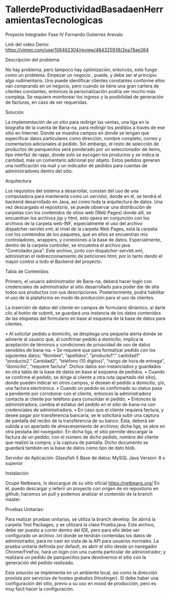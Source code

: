 # TallerdeProductividadBasadaenHerramientasTecnologicas
Proyecto Integrador Fase IV   Fernando Gutierrez Arevalo

Link del video Demo:
https://vimeo.com/user108462304/review/484325938/2ea78ae264


Descripción del problema

No hay problema, pero tampoco hay optimización, entonces, esto funge como un problema. Empezar un negocio , puede, y debe ser al principio algo rudimentario. Uno puede identificar clientes constantes conforme ellos van comprando en un negocio, pero cuando se tiene una gran cartera de clientes constantes, entonces la personalización podría ser mucho más compleja. Se requiere monitorear los ingreso y la posibilidad de generación de facturas, en caso de ser requeridas.

Solución

La implementación de un sitio para redirigir las ventas, una liga en la biografia de la cuenta de Bana-na, para redirigir los pedidos a través de ese sitio en Internet. Donde se muestra campos en donde se tengan que especificar datos particulares como dirección, nombre completo, correo y comentarios adicionales al pedido. Sin embargo, el resto de selección de productos de panquecitos será ponderado por un seleccionador de items, tipo interfaz de rappi, donde solo se escogen los productos y se indica la cantidad, más un comentario adicional por objeto. Estos pedidos generan una notificación vía mail y un indicador de pedidos para cuentas de administradores dentro del sitio.

Arquitectura

Los requisitos del sistema a desarrollar, constan del uso de una computadora para mantenerla como un servidor, donde en él, se tendrá el backend desarrollado en Java, así como toda la arquitectura de datos. Una vez descargado el repositorio, se puede observar una distribución de carpetas con los contenidos de sitios web (Web Pages) donde allí, se encuentran los archivos jsp y html, esto opera en conjunción con los archivos de la carpeta web-INF, especialmente el uso del archivo dispatcher-servlet.xml; al nivel de la carpeta Web Pages, está la carpeta con los contenidos de los paquetes, que en ellos se encuentran mis controladores, wrappers, y conexiones a la base de datos. Especialmente, dentro de la carpeta controller, se encuentra el archivo java "Controlador.java". Este archivo, junto con dispatcher-servlet.xml, administran el redireccionamiento de peticiones html, por lo tanto dando el mayor control a todo el Backend del proyecto.

Tabla de Contenidos

Primero, el usuario administrador de Bana-na, deberá hacer login con credenciales de administrador al sitio desarrollado para poder dar de alta todos sus productos con sus descripciones. Posteriormente, podrá habilitar el uso de la plataforma en modo de producción para el uso de clientes.

La inserción de datos del cliente en campos de formulario dinámico, al darle clic al botón de submit, se guardará una instancia de los datos contenidos de las etiquetas del formulario en base al esquema de la base de datos para clientes.

• Al solicitar pedido a domicilio, se despliega una pequeña alerta donde se advierte al usuario que, al confirmar pedido a domicilio, implica la aceptación de términos y condiciones de privacidad de uso de datos sensibles de bana-na.
• Se requiere que para formalizar pedido con los siguientes datos:
“Nombre”, “apellidos”, “producto1”.” cantidad1” “producto2.” Cantidad2”, “teléfono (10 digitos)”, “rango de hora de entrega”, “domicilio”, “requiere factura”. Dichos datos son instanciados y guardados en otra tabla de la base de datos en base al esquema de pedidos.
• Cuando se confirmé el pedido, se dirige al cliente a otra ruta (apartado del sitio), donde pueden indicar en otros campos, si desean el pedido a domicilio, y/o, una factura electrónica.
• Cuando un pedido es confirmado su status pasa a pendiente por corroborar con el cliente, entonces la administradora contacta al cliente por teléfono para consolidar el pedido.
• Entonces la administradora, cambia el estatus del pedido en el sitio de bana-na con credenciales de administradora.
• En caso que el cliente requiera factura, y desee pagar por transferencia bancaria, se le solicitará subir una captura de pantalla del recibo de la transferencia de su banco. Ésta, deberá ser subida a un apartado de almacenamiento de archivos; dicha liga, se abre en otra pestaña del navegador. En dicha liga, el sitio permite descargar la factura de un pedido, con el número de dicho pedido, nombre del cliente que realizó la compra, y la captura de pantalla. Dicho documento se guardará también en la base de datos como tipo de dato blob.


Servidor de Aplicación: Glassfish 5
Base de datos: MySQL
Java Version: 8 o superior

Instalación:

Ocupé Netbeans, lo descargué de su sitio oficial https://netbeans.org/ 
En él, puedo descargar y referir un proyecto con origen de mi repositorio en github; hacemos un pull y podemos analizar el contenido de la branch master. 

Pruebas Unitarias:

Para realizar pruebas unitarias, se utiliza la branch develop. Se abrirá la carpeta Test Packages, y se utilizará la clase Prueba.java. Este archivo, debe ser puesto a correr dentro del IDE, pero para ello debe ser configurado un archivo .txt donde se tendrán contenidas los datos de administrador, para no caer en vista de la API para usuarios normales. La prueba unitaria definida por default, es abrir el sitio desde un navegador Chrome/FireFox, hará un login con una cuenta particular de administrador; y realizará un pedido de panquecitos para devolvernos el sitio con la generación del pedido realizado.

Esta solución se implementa en un ambiente local, así como la dirección provista por servicios de hosteo gratuitos (Hostinger).
Si debe haber una configuración del sitio, previo a su uso en mood de producción, pero es muy facil hacer la configuración.

